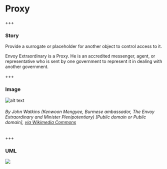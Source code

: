 # Proxy

+++

### Story 


Provide a surrogate or placeholder for another object to control access to it.

Envoy Extraordinary is a Proxy. 
He is an accredited messenger, agent, or representative who is sent by one government to represent it in dealing with another government.


+++

### Image 


![alt text](http://www.design-patterns-stories.com/assets/img/image/proxy.jpg "The Envoy Extraordinary")  
###### By John Watkins (Kenwoon Mengyee, Burmese ambassador, The Envoy Extraordinary and Minister Plenipotentiary) [Public domain or Public domain], <a href="https://commons.wikimedia.org/wiki/File%3AKinwun_Mingyi.jpg">via Wikimedia Commons</a>


+++

### UML 
[![](http://www.design-patterns-stories.com/assets/img/uml/proxy.png)](http://www.design-patterns-stories.com/assets/img/uml/proxy.png)


